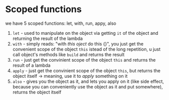 # Scoped functions
we have 5 scoped functions: let, with, run, appy, also

1. `let` - used to manipulate on the object via getting `it` of the object and returning the result of the lambda
2. `with` - simply reads: "with *this oject* do this {}", you just get the convenient scope of the object `this` istead of the long repetition, u just call object's methods like `build` and returns the result 
3. `run` - just get the convinient scope of the object `this` and returns the result of a lambda
4. `apply` - just get the convinient scope of the object `this`, but returns the object itself -> meaning, use it to _apply_ something on it
5. `also` - gives you the object as it, and lets you apply on it (like side effect, because you can conveniently use the object as it and put somewhere), returns the object itself
